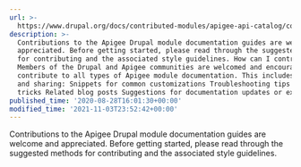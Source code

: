 ```yaml
---
url: >-
  https://www.drupal.org/docs/contributed-modules/apigee-api-catalog/contributing-to-apigees-drupal-module-documentation
description: >-
  Contributions to the Apigee Drupal module documentation guides are welcome and
  appreciated. Before getting started, please read through the suggested methods
  for contributing and the associated style guidelines. How can I contribute?
  Members of the Drupal and Apigee communities are welcomed and encouraged to
  contribute to all types of Apigee module documentation. This includes writing
  and sharing: Snippets for common customizations Troubleshooting tips and
  tricks Related blog posts Suggestions for documentation updates or expansion.
published_time: '2020-08-28T16:01:30+00:00'
modified_time: '2021-11-03T23:52:42+00:00'
---
```

Contributions to the Apigee Drupal module documentation guides are welcome and appreciated. Before getting started, please read through the suggested methods for contributing and the associated style guidelines.